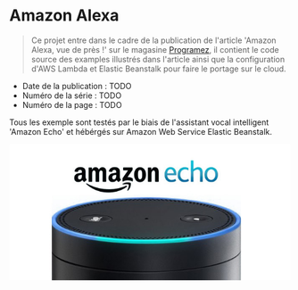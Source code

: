 # Amazon Alexa

> Ce projet entre dans le cadre de la publication de l'article 'Amazon Alexa, vue de près !' sur le magasine [Programez](www.programmez.com), il contient le code source des examples illustrés dans l'article ainsi que la configuration d'AWS Lambda et Elastic Beanstalk pour faire le portage sur le cloud.

- Date de la publication : TODO
- Numéro de la série : TODO
- Numéro de la page : TODO

Tous les exemple sont testés par le biais de l'assistant vocal intelligent 'Amazon Echo' et hébérgés sur Amazon Web Service Elastic Beanstalk.

<p align="center">
	<img src="images/amazon-echo.jpg">
</p>
